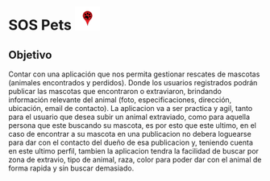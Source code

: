 # SOS Pets ![](https://github.com/clever-ch/unq-tip-documentation/blob/master/Img/Logo%202%20(1).png)

## Objetivo
Contar con una aplicación que nos permita gestionar rescates de mascotas (animales encontrados y perdidos).
Donde los usuarios registrados podrán publicar las mascotas que encontraron o extraviaron, brindando información relevante del animal (foto, especificaciones, dirección, ubicación, email de contacto).
La aplicacion va a ser practica y agil, tanto para el usuario que desea subir un animal extraviado, como para aquella persona que este buscando su mascota, es por esto que este ultimo, en el caso de encontrar a su mascota en una publicacion no debera loguearse para dar con el contacto del dueño de esa publicacion y, teniendo cuenta en este ultimo perfil, tambien la aplicacion tendra la facilidad de buscar por zona de extravio, tipo de animal, raza, color para poder dar con el animal de forma rapida y sin buscar demasiado. 
